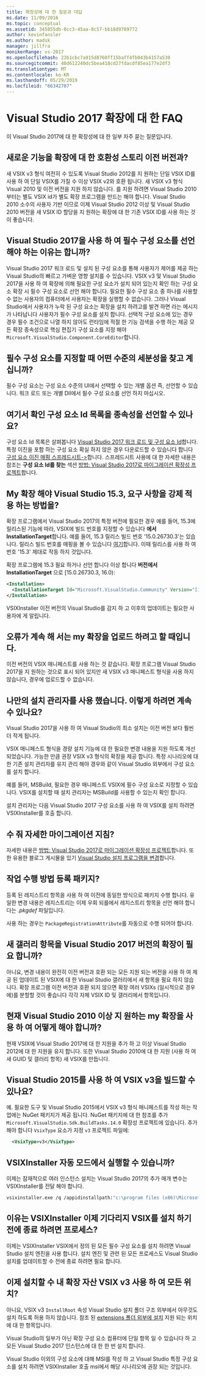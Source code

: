 ```yaml
---
title: 확장성에 대 한 질문과 대답
ms.date: 11/09/2016
ms.topic: conceptual
ms.assetid: 345855db-0cc3-45aa-8c57-bb18d9789772
author: kevinfansler
ms.author: madsk
manager: jillfra
monikerRange: vs-2017
ms.openlocfilehash: 23b1cbc7a915d8760ff15baff4fb043b4157a530
ms.sourcegitcommit: 40d612240dc5bea418cd27fdacdf85ea177e2df3
ms.translationtype: MT
ms.contentlocale: ko-KR
ms.lasthandoff: 05/29/2019
ms.locfileid: "66342707"
---
```

# <a name="faq-for-visual-studio-2017-extensibility"></a>Visual Studio 2017 확장에 대 한 FAQ

이 Visual Studio 2017에 대 한 확장성에 대 한 일부 자주 묻는 질문입니다.

## <a name="what-is-the-backwards-compatibility-story-for-extensions"></a>새로운 기능을 확장에 대 한 호환성 스토리 이전 버전과?

새 VSIX v3 형식 여전히 수 있도록 Visual Studio 2012를 지 원하는 단일 VSIX ID를 사용 하 여 단일 VSIX를 가질 수 이상 VSIX v2와 호환 됩니다. 새 VSIX v3 형식 Visual 2010 및 이전 버전을 지원 하지 않습니다. 를 지원 하려면 Visual Studio 2010 부터는 별도 VSIX id가 별도 확장 프로그램을 만드는 해야 합니다. Visual Studio 2010 소수의 사용자 기반 이므로 이제 Visual Studio 2012 이상 및 Visual Studio 2010 버전을 새 VSIX ID 할당을 지 원하는 확장에 대 한 기존 VSIX ID를 사용 하는 것이 좋습니다.

## <a name="why-do-i-need-to-declare-prerequisites-with-visual-studio-2017"></a>Visual Studio 2017을 사용 하 여 필수 구성 요소를 선언 해야 하는 이유는 합니까?

Visual Studio 2017 워크 로드 및 설치 된 구성 요소를 통해 사용자가 제어를 제공 하는 Visual Studio의 빠르고 가벼운 영향 설치를 수 있습니다. VSIX v3 및 Visual Studio 2017을 사용 하 여 확장에 의해 필요한 구성 요소가 설치 되어 있는지 확인 하는 구성 요소 확장 시 필수 구성 요소로 선언 해야 합니다. 필요한 필수 구성 요소 중 하나를 사용할 수 없는 사용자의 컴퓨터에서 사용자는 확장을 실행할 수 없습니다. 그러나 Visual Studio에서 사용자가 누락 된 구성 요소는 확장을 설치 하려고를 발견 하면 라는 메시지가 나타납니다 사용자가 필수 구성 요소를 설치 합니다. 선택적 구성 요소에 있는 경우 경우 필수 조건으로 나열 하지 않아도 런타임에 적절 한 기능 검색을 수행 하는 제공 모든 확장 종속성으로 핵심 편집기 구성 요소를 지정 해야 `Microsoft.VisualStudio.Component.CoreEditor`합니다.

## <a name="when-you-say-prerequisite-what-level-of-granularity-do-you-mean"></a>필수 구성 요소를 지정할 때 어떤 수준의 세분성을 찾고 계십니까?

필수 구성 요소는 구성 요소 수준의 UI에서 선택할 수 있는 개별 옵션 즉, 선언할 수 있습니다. 워크 로드 또는 개별 Dll에서 필수 구성 요소를 선언 하지 마십시오.

## <a name="where-do-i-find-a-list-of-component-ids-so-i-can-declare-dependencies"></a>여기서 확인 구성 요소 Id 목록을 종속성을 선언할 수 있나요?

구성 요소 Id 목록은 살펴봅니다 [Visual Studio 2017 워크 로드 및 구성 요소 Id](https://aka.ms/vs2017componentIDs)합니다. 특정 이진을 포함 하는 구성 요소 확실 하지 않은 경우 다운로드할 수 있습니다 합니다 [구성 요소 이진 매핑 스프레드시트->](https://aka.ms/vs2017componentid-binaries)합니다. 스프레드시트 사용에 대 한 자세한 내용은 참조는 **구성 요소 Id를 찾는** 섹션 [방법: Visual Studio 2017로 마이그레이션 확장성 프로젝트](how-to-migrate-extensibility-projects-to-visual-studio-2017.md)합니다.

## <a name="my-extension-requires-visual-studio-153-how-do-i-enforce-that-requirement"></a>My 확장 해야 Visual Studio 15.3, 요구 사항을 강제 적용 하는 방법을?

확장 프로그램에서 Visual Studio 2017의 특정 버전에 필요한 경우 예를 들어, 15.3에 릴리스된 기능에 따라, VSIX에 빌드 번호를 지정할 수 있습니다 **에서 InstallationTarget**합니다. 예를 들어, 15.3 릴리스 빌드 번호 '15.0.26730.3'는 있습니다. 릴리스 빌드 번호를 매핑을 볼 수 있습니다 [여기](../install/visual-studio-build-numbers-and-release-dates.md)합니다. 이때 릴리스를 사용 하 여 번호 '15.3' 제대로 작동 하지 것입니다.

확장 프로그램에 15.3 필요 하거나 선언 합니다 이상 합니다 **버전에서 InstallationTarget** 으로 [15.0.26730.3, 16.0):

```xml
<Installation>
  <InstallationTarget Id="Microsoft.VisualStudio.Community" Version="[15.0.26730.3, 16.0)" />
</Installation>
```

VSIXInstaller 이전 버전의 Visual Studio를 감지 하 고 이후의 업데이트는 필요한 사용자에 게 알립니다.

## <a name="i-keep-getting-an-error-when-i-try-to-upload-my-extension"></a>오류가 계속 해 서는 my 확장을 업로드 하려고 할 때입니다.

이전 버전의 VSIX 매니페스트를 사용 하는 것 같습니다. 확장 프로그램 Visual Studio 2017을 지 원하는 것으로 표시 되어 있지만 새 VSIX v3 매니페스트 형식을 사용 하지 않습니다, 경우에 업로드할 수 없습니다.

## <a name="i-use-my-own-installer-can-i-continue-to-do-that"></a>나만의 설치 관리자를 사용 했습니다. 이렇게 하려면 계속 수 있나요?

Visual Studio 2017을 사용 하 여 Visual Studio의 최소 설치는 이전 버전 보다 훨씬 더 작게 됩니다.

VSIX 매니페스트 형식을 경량 설치 기능에 대 한 필요한 변경 내용을 지원 하도록 개선 되었습니다. 가능한 만큼 권장 VSIX v3 형식의 확장을 제공 합니다. 특정 시나리오에 대 한 기존 설치 관리자를 유지 관리 해야 경우와 같이 Visual Studio 외부에서 구성 요소를 설치 합니다.

예를 들어, MSBuild, 필요한 경우 매니페스트 VSIX에 필수 구성 요소로 지정할 수 있습니다. VSIX를 설치할 때 설치 관리자는 MSBuild를 사용할 수 있는지 확인 합니다.

설치 관리자는 다음 Visual Studio 2017 구성 요소를 사용 하 여 VSIX를 설치 하려면 VSIXInstaller를 호출 합니다.

## <a name="can-you-give-me-more-migration-guidance"></a>수 줘 자세한 마이그레이션 지침?

자세한 내용은 [방법: Visual Studio 2017로 마이그레이션 확장성 프로젝트](how-to-migrate-extensibility-projects-to-visual-studio-2017.md)합니다. 또한 유용한 블로그 게시물을 있기 [Visual Studio 설치 프로그램을 변경](https://devblogs.microsoft.com/setup/changes-to-visual-studio-15-setup/)합니다.

## <a name="how-do-i-do-package-registration"></a>작업 수행 방법 등록 패키지?

등록 된 레지스트리 항목을 사용 하 여 이전에 동일한 방식으로 패키지 수행 합니다. 유일한 변경 내용은 레지스트리는 이제 우회 되를에서 레지스트리 항목을 선언 해야 합니다는 *.pkgdef* 파일입니다.

사용 하는 경우는 `PackageRegistrationAttribute`를 자동으로 수행 되어야 합니다.

## <a name="will-i-need-a-new-gallery-entry-for-the-visual-studio-2017-version-of-my-extension"></a>새 갤러리 항목을 Visual Studio 2017 버전의 확장이 필요 합니까?

아니요, 변경 내용이 완전히 이전 버전과 호환 되는 모든 지원 되는 버전을 사용 하 여 제공 된 업데이트 된 VSIX에 대 한 Visual Studio 갤러리에서 새 항목을 필요 하지 않습니다. 확장 프로그램 이전 버전과 호환 되지 않으면 확장 여러 VSIXs (일시적으로 경우에)를 분할할 것이 좋습니다 각각 자체 VSIX ID 및 갤러리에서 항목입니다.

## <a name="what-should-i-do-with-my-extension-that-currently-supports-visual-studio-2010-and-later"></a>현재 Visual Studio 2010 이상 지 원하는 my 확장을 사용 하 여 어떻게 해야 합니까?

현재 VSIX에 Visual Studio 2017에 대 한 지원을 추가 하 고 이상 Visual Studio 2012에 대 한 지원을 유지 합니다. 또한 Visual Studio 2010에 대 한 지원 (사용 하 여 새 GUID 및 갤러리 항목) 새 VSIX를 만듭니다.

## <a name="can-i-build-a-vsix-v3-with-visual-studio-2015"></a>Visual Studio 2015를 사용 하 여 VSIX v3을 빌드할 수 있나요?

예. 필요한 도구 및 Visual Studio 2015에서 VSIX v3 형식 매니페스트를 작성 하는 작업에는 NuGet 패키지가 제공 됩니다. NuGet 패키지에 대 한 참조를 추가 `Microsoft.VisualStudio.Sdk.BuildTasks.14.0` 확장성 프로젝트에 있습니다. 추가 해야 합니다 `VsixType` 요소가 지정 `v3` 프로젝트 파일에:

```xml
  <VsixType>v3</VsixType>
```

## <a name="can-i-run-the-vsixinstaller-in-quiet-mode"></a>VSIXInstaller 자동 모드에서 실행할 수 있습니까?

이제는 잠재적으로 여러 인스턴스 설치는 Visual Studio 2017의 추가 매개 변수는 VSIXInstaller를 전달 해야 합니다.

```bash
vsixinstaller.exe /q /appidinstallpath:"c:\program files (x86)\Microsoft Visual Studio\2017\Enterprise\Common7\IDE\devenv.exe" /appidname:"Visual Studio" /logFile:<path to log file> /skuName:Enterprise /skuVersion:15.0.25810.0 "KendoUI.Mvc.VSPackage.vsix"
```

## <a name="why-does-the-vsixinstaller-now-wait-for-processes-to-exit-before-installing-the-vsix"></a>이유는 VSIXInstaller 이제 기다리지 VSIX를 설치 하기 전에 종료 하려면 프로세스?

이제는 VSIXInstaller VSIX에서 정의 된 모든 필수 구성 요소를 설치 하려면 Visual Studio 설치 엔진을 사용 합니다. 설치 엔진 및 관련 된 모든 프로세스도 Visual Studio 설치를 업데이트할 수 전에 종료 하려면 필요 합니다.

## <a name="can-i-now-install-my-extension-assets-to-any-location-with-vsix-v3"></a>이제 설치할 수 내 확장 자산 VSIX v3 사용 하 여 모든 위치?

아니요, VSIX v3 `InstallRoot` 속성 Visual Studio 설치 폴더 구조 외부에서 아무것도 설치 하도록 허용 하지 않습니다. 참조 된 [extensions 폴더 외부에 설치](set-install-root.md) 지원 되는 위치에 대 한 항목입니다.

Visual Studio의 일부가 아닌 확장 구성 요소 컴퓨터에 단일 항목 일 수 있습니다 하 고 모든 Visual Studio 2017 인스턴스에 대 한 한 번 설치 합니다.

Visual Studio 이외의 구성 요소에 대해 MSI를 작성 하 고 Visual Studio 특정 구성 요소를 설치 하려면 VSIXInstaller 호출 msi에서 해당 시나리오에 권장 되는 것입니다.